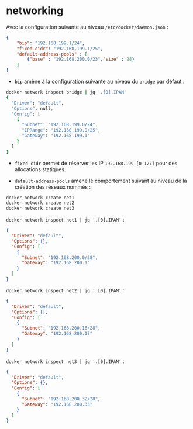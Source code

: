 # networking

Avec la configuration suivante au niveau `/etc/docker/daemon.json` :

```json
{
    "bip": "192.168.199.1/24",
    "fixed-cidr": "192.168.199.1/25",
    "default-address-pools" : [
        {"base" : "192.168.200.0/23","size" : 28}
    ]
}
```

* `bip` amène à la configuration suivante au niveau du `bridge` par défaut :

```bash
docker network inspect bridge | jq '.[0].IPAM'
{
  "Driver": "default",
  "Options": null,
  "Config": [
    {
      "Subnet": "192.168.199.0/24",
      "IPRange": "192.168.199.0/25",
      "Gateway": "192.168.199.1"
    }
  ]
}
```

* `fixed-cidr` permet de réserver les IP `192.168.199.[0-127]` pour des allocations statiques.

* `default-address-pools` amène le comportement suivant au niveau de la création des réseaux nommés :

```bash
docker network create net1
docker network create net2
docker network create net3
```

`docker network inspect net1 | jq '.[0].IPAM'` :

```json
{
  "Driver": "default",
  "Options": {},
  "Config": [
    {
      "Subnet": "192.168.200.0/28",
      "Gateway": "192.168.200.1"
    }
  ]
}
```

`docker network inspect net2 | jq '.[0].IPAM'` :

```json
{
  "Driver": "default",
  "Options": {},
  "Config": [
    {
      "Subnet": "192.168.200.16/28",
      "Gateway": "192.168.200.17"
    }
  ]
}
```

`docker network inspect net3 | jq '.[0].IPAM'` :

```json
{
  "Driver": "default",
  "Options": {},
  "Config": [
    {
      "Subnet": "192.168.200.32/28",
      "Gateway": "192.168.200.33"
    }
  ]
}
```

